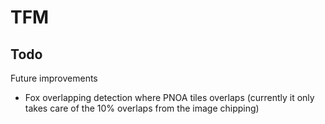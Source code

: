 # TFM

## Todo 
Future improvements

- Fox overlapping detection where PNOA tiles overlaps (currently it only takes care of the 10% overlaps from the image chipping)
